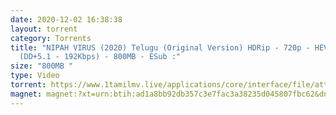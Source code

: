 ```yaml
---
date: 2020-12-02 16:38:38
layout: torrent
category: Torrents
title: "NIPAH VIRUS (2020) Telugu (Original Version) HDRip - 720p - HEVC -
  (DD+5.1 - 192Kbps) - 800MB - ESub :"
size: "800MB "
type: Video
torrent: https://www.1tamilmv.live/applications/core/interface/file/attachment.php?id=69499
magnet: magnet:?xt=urn:btih:ad1a8bb92db357c3e7fac3a38235d045807fbc62&dn=www.1TamilMV.live%20-%20NIPAH%20VIRUS%20(2020)%20Telugu%20(Org%20Vers)%20HDRip%20-%20720p%20-%20HEVC%20-%20(DD%2b5.1%20-%20192Kbps)%20-%20800MB%20-%20ESub.mkv&tr=udp%3a%2f%2fp4p.arenabg.com%3a1337%2fannounce&tr=http%3a%2f%2fpow7.com%3a80%2fannounce&tr=udp%3a%2f%2ftracker.tiny-vps.com%3a6969%2fannounce&tr=http%3a%2f%2ftracker2.itzmx.com%3a6961%2fannounce&tr=udp%3a%2f%2f151.80.120.114%3a2710%2fannounce&tr=udp%3a%2f%2f9.rarbg.com%3a2790%2fannounce&tr=udp%3a%2f%2f9.rarbg.to%3a2740%2fannounce&tr=udp%3a%2f%2fopen.stealth.si%3a80%2fannounce&tr=udp%3a%2f%2ftracker.leechers-paradise.org%3a6969%2fannounce&tr=udp%3a%2f%2ftracker.opentrackr.org%3a1337%2fannounce&tr=http%3a%2f%2ft.nyaatracker.com%3a80%2fannounce
---
```

